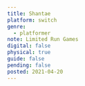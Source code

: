 ```yaml
---
title: Shantae
platform: switch
genre:
  - platformer
note: Limited Run Games
digital: false
physical: true
guide: false
pending: false
posted: 2021-04-20
---
```


